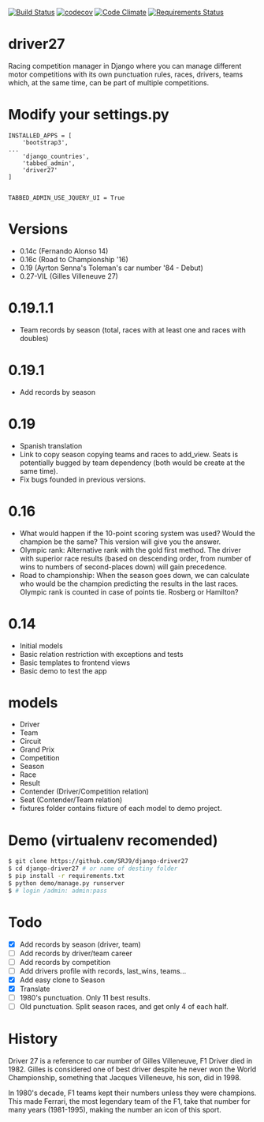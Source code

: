 [![Build Status](https://travis-ci.org/SRJ9/django-driver27.svg?branch=develop)](https://travis-ci.org/SRJ9/django-driver27)
[![codecov](https://codecov.io/gh/SRJ9/django-driver27/branch/develop/graph/badge.svg)](https://codecov.io/gh/SRJ9/django-driver27)
[![Code Climate](https://codeclimate.com/github/SRJ9/django-driver27/badges/gpa.svg)](https://codeclimate.com/github/SRJ9/django-driver27)
[![Requirements Status](https://requires.io/github/SRJ9/django-driver27/requirements.svg?branch=develop)](https://requires.io/github/SRJ9/django-driver27/requirements/?branch=develop)

# driver27
Racing competition manager in Django where you can manage different
motor competitions with its own punctuation rules, races, drivers, teams
which, at the same time, can be part of multiple competitions.

Modify your settings.py
=======================
```
INSTALLED_APPS = [
    'bootstrap3',
...
    'django_countries',
    'tabbed_admin',
    'driver27'
]


TABBED_ADMIN_USE_JQUERY_UI = True
```

Versions
========
- 0.14c (Fernando Alonso 14)
- 0.16c (Road to Championship '16)
- 0.19 (Ayrton Senna's Toleman's car number '84 - Debut)
- 0.27-VIL (Gilles Villeneuve 27)

0.19.1.1
========
- Team records by season (total, races with at least one and races with doubles)

0.19.1
======
- Add records by season

0.19
====
- Spanish translation
- Link to copy season copying teams and races to add_view. Seats is potentially bugged by team dependency (both would be create at the same time).
- Fix bugs founded in previous versions.

0.16
====
- What would happen if the 10-point scoring system was used? Would the champion be the same? This version will give you the answer.
- Olympic rank: Alternative rank with the gold first method. The driver with superior race results (based on descending order, from number of wins to numbers of second-places down) will gain precedence.
- Road to championship: When the season goes down, we can calculate who would be the champion predicting the results in the last races. Olympic rank is counted in case of points tie. Rosberg or Hamilton?

0.14
====
- Initial models
- Basic relation restriction with exceptions and tests
- Basic templates to frontend views
- Basic demo to test the app

models
===========
- Driver
- Team
- Circuit
- Grand Prix
- Competition
- Season
- Race
- Result
- Contender (Driver/Competition relation)
- Seat (Contender/Team relation)
- fixtures folder contains fixture of each model to demo project.

Demo (virtualenv recomended)
===========================
```bash
$ git clone https://github.com/SRJ9/django-driver27
$ cd django-driver27 # or name of destiny folder
$ pip install -r requirements.txt
$ python demo/manage.py runserver
$ # login /admin: admin:pass
```

Todo
====
- [x] Add records by season (driver, team)
- [ ] Add records by driver/team career
- [ ] Add records by competition
- [ ] Add drivers profile with records, last_wins, teams...
- [x] Add easy clone to Season
- [x] Translate
- [ ] 1980's punctuation. Only 11 best results.
- [ ] Old punctuation. Split season races, and get only 4 of each half.

# History
Driver 27 is a reference to car number of Gilles Villeneuve, F1 Driver died in 1982. Gilles is considered one of best driver despite he never won the World Championship, something that Jacques Villeneuve, his son, did in 1998.

In 1980's decade, F1 teams kept their numbers unless they were champions. This made Ferrari, the most legendary team of the F1, take that number for many years (1981-1995), making the number an icon of this sport.
